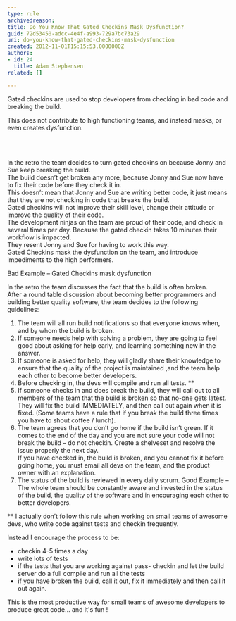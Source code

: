 ```yaml
---
type: rule
archivedreason: 
title: Do You Know That Gated Checkins Mask Dysfunction?
guid: 72d53450-adcc-4e4f-a993-729a7bc73a29
uri: do-you-know-that-gated-checkins-mask-dysfunction
created: 2012-11-01T15:15:53.0000000Z
authors:
- id: 24
  title: Adam Stephensen
related: []

---
```



<p>Gated checkins are used to stop developers from checking in bad code and breaking the build.</p>
<p>
This does not contribute to high functioning teams, and instead masks, or even creates dysfunction.</p>

<br><excerpt class='endintro'></excerpt><br>
<div class="greyBox">
<p>In the retro the team decides to turn gated checkins on because Jonny and Sue keep breaking the build.<br>
The build doesn’t get broken any more, because Jonny and Sue now have to fix their code before they check it in.<br>
This doesn’t mean that Jonny and Sue are writing better code, it just means that they are not checking in code that breaks the build.<br>
Gated checkins will not improve their skill level, change their attitude or improve the quality of their code.<br>
The development ninjas on the team are proud of their code, and check in several times per day. Because the gated checkin takes 10 minutes their workflow is impacted.<br>
They resent Jonny and Sue for having to work this way.<br>
Gated Checkins mask the dysfunction on the team, and introduce impediments to the high performers. </p>
</div>
<span class="bad">Bad Example – Gated Checkins mask dysfunction</span>

<div class="greyBox">
<p>In the retro the team discusses the fact that the build is often broken.<br>
After a round table discussion about becoming better programmers and building better quality software, the team decides to the following guidelines&#58;</p>
<ol>
<li>The team will all run build notifications so that everyone knows when, and by whom the build is broken.</li>
<li>If someone needs help with solving a problem, they are going to feel good about asking for help early, and learning something new in the answer.</li>
<li>If someone is asked for help, they will gladly share their knowledge to ensure that the quality of the project is maintained ,and the team help each other to become better developers.</li>
<li>Before checking in, the devs will compile and run all tests. **</li>
<li>If someone checks in and does break the build, they will call out to all members of the team that the build is broken so that no-one gets latest.
They will fix the build IMMEDIATELY, and then call out again when it is fixed.
(Some teams have a rule that if you break the build three times you have to shout coffee / lunch).</li>
<li>The team agrees that you don’t go home if the build isn’t green. 
If it comes to the end of the day and you are not sure your code will not break the build – do not checkin. Create a shelveset and resolve the issue properly the next day.<br>
If you have checked in, the build is broken, and you cannot fix it before going home, you must email all devs on the team, and the product owner with an explanation.</li>
<li>The status of the build is reviewed in every daily scrum.
Good Example – The whole team should be constantly aware and invested in the status of the build, the quality of the software and in encouraging each other to better developers.</li>
</ol>
 

<p>** I actually don’t follow this rule when working on small teams of awesome devs, who write code against tests and checkin frequently.</p>
<p>Instead I encourage the process to be&#58;</p>
<ul>
<li>checkin 4-5 times a day</li>
<li>write lots of tests</li>
<li>if the tests that you are working against pass- checkin and let the build server do a full compile and run all the tests</li>
<li>if you have broken the build, call it out, fix it immediately and then call it out again.</li>
</ul>
<p>This is the most productive way for small teams of awesome developers to produce great code… and it's fun !</p>


</div>



